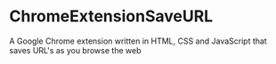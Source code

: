 # ChromeExtensionSaveURL
A Google Chrome extension written in HTML, CSS and JavaScript that saves URL's as you browse the web
